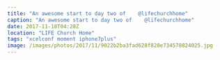 ```yaml
---
title: "An awesome start to day two of    @lifechurchhome"
caption: "An awesome start to day two of    @lifechurchhome"
date: 2017-11-18T04:28Z
location: "LIFE Church Home"
tags: "xcelconf moment iphone7plus"
image: /images/photos/2017/11/9022b2ba3fad628f828e734570824025.jpg
---
```

